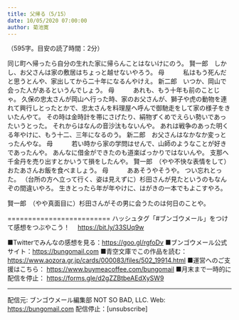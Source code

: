 ```yaml
---
title: 父帰る（5/15）
date: 10/05/2020 07:00:00
author: 菊池寛
---
```


（595字。目安の読了時間：2分）

同じ町へ帰ったら自分の生れた家に帰らんことはないけにのう。
賢一郎　しかし、お父さんは家の敷居はちょっと越せないやろう。
母　　　私はもう死んだと思うとんや、家出してから二十年になるんやけえ。
新二郎　いつか、岡山で会った人があるというんでしょう。
母　　　あれも、もう十年も前のことじゃ。
久保の忠太さんが岡山へ行った時、家のお父さんが、獅子や虎の動物を連れて興行しとったとかで、忠太さんを料理屋へ呼んで御馳走をして家の様子をきいたんやて。
その時は金時計を帯にさげたり、絹物ずくめでえらい勢いであったいうとった。
それからはなんの音沙汰もないんや。
あれは戦争のあった明くる年やけに、もう十二、三年になるのう。
新二郎　お父さんはなかなか変っとったんやな。
母　　　若い時から家の学問はせんで、山師のようなことが好きであったんや。
あんなに借金ができたのも道楽ばっかりではないんや。
支那へ千金丹を売り出すとかいうて損をしたんや。
賢一郎　（やや不快な表情をして）おたあさんお飯を食べましょう。
母　　　ああそうやそうや。
つい忘れとった。
（台所の方へ立って行く、姿は見えずに）杉田さんが見たというのもなんぞの間違いやろ。
生きとったら年が年やけに、はがきの一本でもよこすやろ。

賢一郎　（やや真面目に）杉田さんがその男に会うたのは何日のことや。

=========================
ハッシュタグ「#ブンゴウメール」をつけて感想をつぶやこう！　
https://bit.ly/33SUq9w

■Twitterでみんなの感想を見る：https://goo.gl/rgfoDv
■ブンゴウメール公式サイト：https://bungomail.com
■青空文庫でこの作品を読む：https://www.aozora.gr.jp/cards/000083/files/502_19914.html
■運営へのご支援はこちら： https://www.buymeacoffee.com/bungomail
■月末まで一時的に配信を停止： https://forms.gle/d2gZZBtbeAEdXySW9

-------
配信元: ブンゴウメール編集部
NOT SO BAD, LLC.
Web: https://bungomail.com
配信停止：[unsubscribe]


